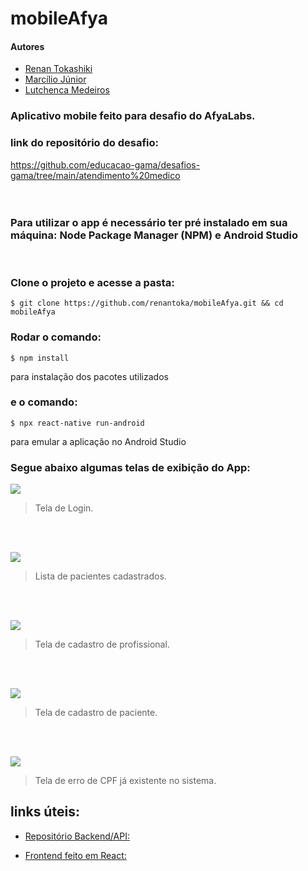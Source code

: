 # mobileAfya
#### Autores
- [Renan Tokashiki](https://github.com/renantoka) 
- [Marcílio Júnior](https://github.com/jrsmarcilio) 
- [Lutchenca Medeiros](https://github.com/lutchenca) 


### Aplicativo mobile feito para desafio do AfyaLabs.
### link do repositório do desafio: 
https://github.com/educacao-gama/desafios-gama/tree/main/atendimento%20medico 
<br>
<br>
<br>

### Para utilizar o app é necessário ter pré instalado em sua máquina: Node Package Manager (NPM) e Android Studio

<br>

### Clone o projeto e acesse a pasta:
```shell
$ git clone https://github.com/renantoka/mobileAfya.git && cd mobileAfya
```
### Rodar o comando: 

```shell
$ npm install
``` 
para instalação dos pacotes utilizados

### e o comando: 
```shell
$ npx react-native run-android
``` 
para emular a aplicação no Android Studio


### Segue abaixo algumas telas de exibição do App: 

![](https://i.imgur.com/7GfzTcS.png)
> Tela de Login. 
<br>
<br>

![](https://i.imgur.com/9EgjHJj.png)
> Lista de pacientes cadastrados.
<br>
<br>

![](https://i.imgur.com/JA2aaNI.png)
> Tela de cadastro de profissional.
<br>
<br>

![](https://i.imgur.com/tN9MZhW.png)
> Tela de cadastro de paciente.
<br>
<br>

![](https://i.imgur.com/SvhDRzH.png)
> Tela de erro de CPF já existente no sistema.

## links úteis: 

- [Repositório Backend/API:](https://github.com/jrsmarcilio/backend-g4t2)

- [Frontend feito em React:](https://github.com/jrsmarcilio/react-g4t2)
